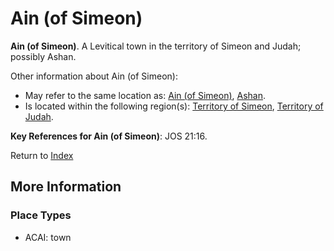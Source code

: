 # Ain (of Simeon)
**Ain (of Simeon)**. 
A Levitical town in the territory of Simeon and Judah; possibly Ashan. 




Other information about Ain (of Simeon):


* May refer to the same location as: 
[Ain (of Simeon)](Ain.2.md), [Ashan](Ashan.md). 
* Is located within the following region(s): 
[Territory of Simeon](TerritoryOfSimeon.md), [Territory of Judah](TerritoryOfJudah.md). 




**Key References for Ain (of Simeon)**: 
JOS 21:16. 






Return to [Index](00-Index.md)

## More Information

### Place Types

* ACAI: town




